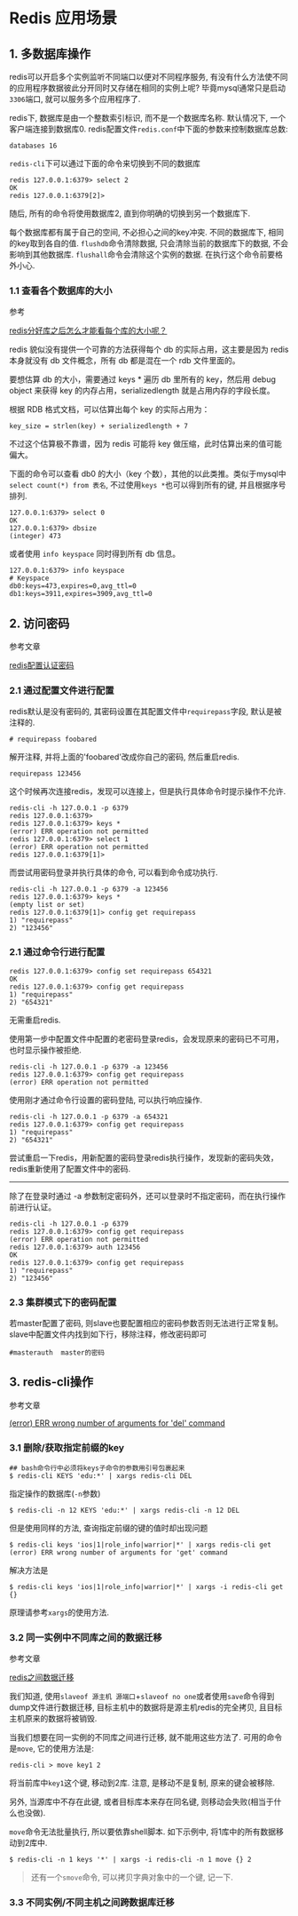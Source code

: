 # Redis 应用场景

## 1. 多数据库操作

redis可以开启多个实例监听不同端口以便对不同程序服务, 有没有什么方法使不同的应用程序数据彼此分开同时又存储在相同的实例上呢? 毕竟mysql通常只是启动`3306`端口, 就可以服务多个应用程序了.

redis下, 数据库是由一个整数索引标识, 而不是一个数据库名称. 默认情况下, 一个客户端连接到数据库0. redis配置文件`redis.conf`中下面的参数来控制数据库总数:

```
databases 16
```

`redis-cli`下可以通过下面的命令来切换到不同的数据库

```
redis 127.0.0.1:6379> select 2
OK
redis 127.0.0.1:6379[2]>
```

随后, 所有的命令将使用数据库2, 直到你明确的切换到另一个数据库下.

每个数据库都有属于自己的空间, 不必担心之间的key冲突. 不同的数据库下, 相同的key取到各自的值. `flushdb`命令清除数据, 只会清除当前的数据库下的数据, 不会影响到其他数据库. `flushall`命令会清除这个实例的数据. 在执行这个命令前要格外小心.

### 1.1 查看各个数据库的大小

参考

[redis分好库之后怎么才能看每个库的大小呢？](https://segmentfault.com/q/1010000000665987)

redis 貌似没有提供一个可靠的方法获得每个 db 的实际占用，这主要是因为 redis 本身就没有 db 文件概念，所有 db 都是混在一个 rdb 文件里面的。

要想估算 db 的大小，需要通过 keys * 遍历 db 里所有的 key，然后用 debug object <key> 来获得 key 的内存占用，serializedlength 就是占用内存的字段长度。

根据 RDB 格式文档，可以估算出每个 key 的实际占用为：

```
key_size = strlen(key) + serializedlength + 7
```

不过这个估算极不靠谱，因为 redis 可能将 key 做压缩，此时估算出来的值可能偏大。

下面的命令可以查看 db0 的大小（key 个数），其他的以此类推。类似于mysql中`select count(*) from 表名`, 不过使用`keys *`也可以得到所有的键, 并且根据序号排列.

```
127.0.0.1:6379> select 0
OK
127.0.0.1:6379> dbsize
(integer) 473
```

或者使用 `info keyspace` 同时得到所有 db 信息。

```
127.0.0.1:6379> info keyspace
# Keyspace
db0:keys=473,expires=0,avg_ttl=0
db1:keys=3911,expires=3909,avg_ttl=0
```

## 2. 访问密码

参考文章

[redis配置认证密码](http://blog.csdn.net/zyz511919766/article/details/42268219)

### 2.1 通过配置文件进行配置

redis默认是没有密码的, 其密码设置在其配置文件中`requirepass`字段, 默认是被注释的.

```
# requirepass foobared
```

解开注释, 并将上面的'foobared'改成你自己的密码, 然后重启redis.

```
requirepass 123456
```

这个时候再次连接redis，发现可以连接上，但是执行具体命令时提示操作不允许.

```
redis-cli -h 127.0.0.1 -p 6379  
redis 127.0.0.1:6379>  
redis 127.0.0.1:6379> keys *  
(error) ERR operation not permitted  
redis 127.0.0.1:6379> select 1  
(error) ERR operation not permitted  
redis 127.0.0.1:6379[1]>
```

而尝试用密码登录并执行具体的命令, 可以看到命令成功执行.

```
redis-cli -h 127.0.0.1 -p 6379 -a 123456
redis 127.0.0.1:6379> keys *
(empty list or set)
redis 127.0.0.1:6379[1]> config get requirepass  
1) "requirepass"
2) "123456"
```

### 2.1 通过命令行进行配置

```
redis 127.0.0.1:6379> config set requirepass 654321  
OK  
redis 127.0.0.1:6379> config get requirepass  
1) "requirepass"  
2) "654321"
```

无需重启redis.

使用第一步中配置文件中配置的老密码登录redis，会发现原来的密码已不可用，也时显示操作被拒绝.

```
redis-cli -h 127.0.0.1 -p 6379 -a 123456  
redis 127.0.0.1:6379> config get requirepass  
(error) ERR operation not permitted
```

使用刚才通过命令行设置的密码登陆, 可以执行响应操作.

```
redis-cli -h 127.0.0.1 -p 6379 -a 654321  
redis 127.0.0.1:6379> config get requirepass  
1) "requirepass"  
2) "654321"
```

尝试重启一下redis，用新配置的密码登录redis执行操作，发现新的密码失效，redis重新使用了配置文件中的密码.

-----


除了在登录时通过 -a 参数制定密码外，还可以登录时不指定密码，而在执行操作前进行认证。

```
redis-cli -h 127.0.0.1 -p 6379  
redis 127.0.0.1:6379> config get requirepass  
(error) ERR operation not permitted  
redis 127.0.0.1:6379> auth 123456  
OK  
redis 127.0.0.1:6379> config get requirepass  
1) "requirepass"  
2) "123456"
```

### 2.3 集群模式下的密码配置

若master配置了密码, 则slave也要配置相应的密码参数否则无法进行正常复制。 slave中配置文件内找到如下行，移除注释，修改密码即可

```
#masterauth  master的密码
```

## 3. redis-cli操作 

参考文章

[(error) ERR wrong number of arguments for 'del' command](http://www.cnlvzi.com/index.php/Index/article/id/151)

### 3.1 删除/获取指定前缀的key

```
## bash命令行中必须将keys子命令的参数用引号包裹起来
$ redis-cli KEYS 'edu:*' | xargs redis-cli DEL
```

指定操作的数据库(`-n`参数)

```
$ redis-cli -n 12 KEYS 'edu:*' | xargs redis-cli -n 12 DEL
```

但是使用同样的方法, 查询指定前缀的键的值时却出现问题

```
$ redis-cli keys 'ios|1|role_info|warrior|*' | xargs redis-cli get
(error) ERR wrong number of arguments for 'get' command
```

解决方法是

```
$ redis-cli keys 'ios|1|role_info|warrior|*' | xargs -i redis-cli get {}
```

原理请参考`xargs`的使用方法.

### 3.2 同一实例中不同库之间的数据迁移

参考文章

[redis之间数据迁移](http://blog.chinaunix.net/uid-20776139-id-5679913.html)

我们知道, 使用`slaveof 源主机 源端口`+`slaveof no one`或者使用`save`命令得到dump文件进行数据迁移, 目标主机中的数据将是源主机redis的完全拷贝, 且目标主机原来的数据将被销毁.

当我们想要在同一实例的不同库之间进行迁移, 就不能用这些方法了. 可用的命令是`move`, 它的使用方法是:

```
redis-cli > move key1 2
```

将当前库中`key1`这个键, 移动到2库. 注意, 是移动不是复制, 原来的键会被移除.

另外, 当源库中不存在此键, 或者目标库本来存在同名键, 则移动会失败(相当于什么也没做).

`move`命令无法批量执行, 所以要依靠shell脚本. 如下示例中, 将1库中的所有数据移动到2库中.

```
$ redis-cli -n 1 keys '*' | xargs -i redis-cli -n 1 move {} 2
```

> 还有一个`smove`命令, 可以拷贝字典对象中的一个键, 记一下.

### 3.3 不同实例/不同主机之间跨数据库迁移


